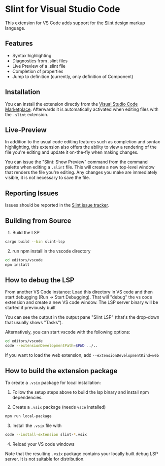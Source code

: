 # Slint for Visual Studio Code

This extension for VS Code adds support for the [Slint](https://slint-ui.com) design markup language.

## Features

-   Syntax highlighting
-   Diagnostics from .slint files
-   Live Preview of a .slint file
-   Completion of properties
-   Jump to definition (currently, only definition of Component)

## Installation

You can install the extension directly from the [Visual Studio Code Marketplace](https://marketplace.visualstudio.com/items?itemName=Slint.slint). Afterwards it is
automatically activated when editing files with the `.slint` extension.

## Live-Preview

In addition to the usual code editing features such as completion and syntax highlighting, this extension
also offers the ability to view a rendering of the file you're editing and update it on-the-fly when making
changes.

You can issue the "Slint: Show Preview" command from the command palette when editing a `.slint` file. This
will create a new top-level window that renders the file you're editing. Any changes you make are immediately
visible, it is not necessary to save the file.

## Reporting Issues

Issues should be reported in the [Slint issue tracker](https://github.com/slint-ui/slint/labels/vscode-extension).

## Building from Source

1. Build the LSP

```sh
cargo build --bin slint-lsp
```

2. run npm install in the vscode directory

```sh
cd editors/vscode
npm install
```

## How to debug the LSP

From another VS Code instance: Load this directory in VS code and then start debugging (Run -> Start Debugging).
That will "debug" the vs code extension and create a new VS code window. The LSP server binary will be started if previously built

You can see the output in the output pane "Slint LSP" (that's the drop-down that usually shows "Tasks").

Alternatively, you can start vscode with the following options:

```sh
cd editors/vscode
code --extensionDevelopmentPath=$PWD ../..
```

If you want to load the web extension, add `--extensionDevelopmentKind=web`

## How to build the extension package

To create a `.vsix` package for local installation:

1. Follow the setup steps above to build the lsp binary and install npm dependencies.

2. Create a `.vsix` package (needs `vsce` installed)

```sh
npm run local-package
```

3. Install the `.vsix` file with

```sh
code --install-extension slint-*.vsix
```

4. Reload your VS code windows

Note that the resulting `.vsix` package contains your locally built debug LSP server. It is not suitable for distribution.
